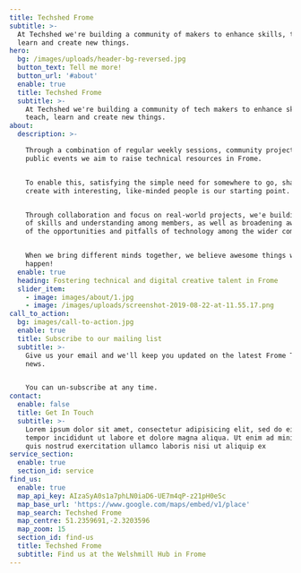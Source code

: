 ```yaml
---
title: Techshed Frome
subtitle: >-
  At Techshed we're building a community of makers to enhance skills, teach,
  learn and create new things.
hero:
  bg: /images/uploads/header-bg-reversed.jpg
  button_text: Tell me more!
  button_url: '#about'
  enable: true
  title: Techshed Frome
  subtitle: >-
    At Techshed we're building a community of tech makers to enhance skills,
    teach, learn and create new things.
about:
  description: >-

    Through a combination of regular weekly sessions, community projects and
    public events we aim to raise technical resources in Frome.


    To enable this, satisfying the simple need for somewhere to go, share and
    create with interesting, like-minded people is our starting point. 


    Through collaboration and focus on real-world projects, we'e building depth
    of skills and understanding among members, as well as broadening awareness
    of the opportunities and pitfalls of technology among the wider community.


    When we bring different minds together, we believe awesome things will
    happen!
  enable: true
  heading: Fostering technical and digital creative talent in Frome
  slider_item:
    - image: images/about/1.jpg
    - image: /images/uploads/screenshot-2019-08-22-at-11.55.17.png
call_to_action:
  bg: images/call-to-action.jpg
  enable: true
  title: Subscribe to our mailing list
  subtitle: >-
    Give us your email and we'll keep you updated on the latest Frome Tech Shed
    news. 


    You can un-subscribe at any time.
contact:
  enable: false
  title: Get In Touch
  subtitle: >-
    Lorem ipsum dolor sit amet, consectetur adipisicing elit, sed do eiusmod
    tempor incididunt ut labore et dolore magna aliqua. Ut enim ad minim veniam,
    quis nostrud exercitation ullamco laboris nisi ut aliquip ex
service_section:
  enable: true
  section_id: service
find_us:
  enable: true
  map_api_key: AIzaSyA0s1a7phLN0iaD6-UE7m4qP-z21pH0eSc
  map_base_url: 'https://www.google.com/maps/embed/v1/place'
  map_search: Techshed Frome
  map_centre: 51.2359691,-2.3203596
  map_zoom: 15
  section_id: find-us
  title: Techshed Frome
  subtitle: Find us at the Welshmill Hub in Frome
---
```


